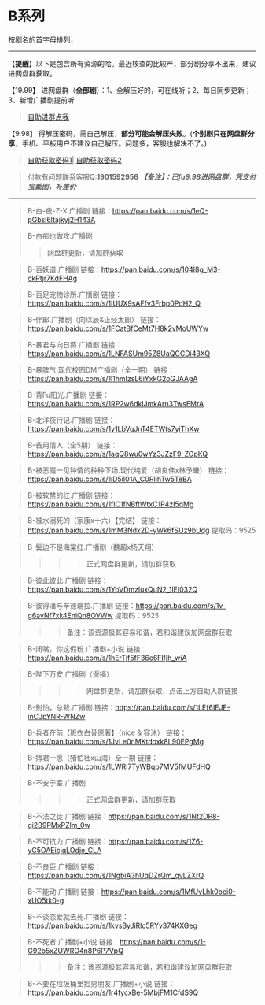 <h1>B系列</h1>
按剧名的首字母排列，

-----
【**提醒**】以下是包含所有资源的哈。最近核查的比较严，部分剧分享不出来，建议进网盘群获取。


【19.99】 进网盘群（**全部剧**）：1、全解压好的，可在线听；2、每日同步更新；3、新增广播剧提前听
>[自助进群点我](http://pay.tupianmima.com/ma.html)

【9.98】 得解压密码，需自己解压，**部分可能会解压失败**。(**个别剧只在网盘群分享**，手机、平板用户不建议自己解压。问题多，客服也解决不了。)

>[自助获取密码1](http://pay.tupianmima.com/p.php?8tp=t3.13473a126b1998.pg1)|
[自助获取密码2](http://pay.tupianmima.com/p.php?8tp=t2.14178a39b1998.pg1)

>付款有问题联系客服Q:**1901592956**
***【备注】：已fu9.98进网盘群，凭支付宝截图，补差价***

------

>B-白-夜-Z-X.广播剧
链接：https://pan.baidu.com/s/1eQ-pGbsl6ltajkyj2H143A

>B-白痴也做攻.广播剧
>>网盘群更新，请加群获取

>B-百妖谱.广播剧
链接：https://pan.baidu.com/s/104I8g_M3-ckPtjr7KdFHAg
 
>B-百足宠物诊所.广播剧
链接：https://pan.baidu.com/s/1IUUX9sAFfv3Frbp0PdH2_Q
 
>B-伴郎.广播剧（向以辰&正经太郎）
链接：https://pan.baidu.com/s/1FCatBfCeMt7H8k2vMoUWYw
 
>B-暴君与向日葵.广播剧
链接：https://pan.baidu.com/s/1LNFASUm95Z8UaQGCDi43XQ
 
>B-暴脾气.现代校园DM广播剧（全一期）
链接：https://pan.baidu.com/s/1l1hmIzsL6iYxkG2oGJAAgA

>B-背Fu阳光.广播剧
链接：https://pan.baidu.com/s/1RP2w6dklJmkArn3TwsEMrA


>B-北洋夜行记.广播剧
链接：https://pan.baidu.com/s/1y1LbVqJnT4ETWts7yiThXw
 
>B-备用情人（全5期）
链接：https://pan.baidu.com/s/1aqQ8wu0wYz3JZzF9-ZOpKQ
 
>B-被恶魔一见钟情的种种下场.现代纯爱（胡良伟x林予曦）
链接：https://pan.baidu.com/s/1iD5iI01A_C0RIihTw5TeBA
 
>B-被软禁的红.广播剧
链接：https://pan.baidu.com/s/1fIC1fNBftWtxC1P4zI5qMg
 
>B-被水溺死的（家康x十六）【完结】
链接：https://pan.baidu.com/s/1mM3Ndx2D-yWk6fSUz9bUdg
提取码：9525 
 
>B-鬓边不是海棠红.广播剧（魏超x杨天翔）
>>>>正式网盘群更新，请加群获取
 
>B-彼此彼此.广播剧
链接：https://pan.baidu.com/s/1YoVDmzluxQuN2_1lEI032Q
 
>B-彼得潘与辛德瑞拉.广播剧
链接：https://pan.baidu.com/s/1v-g6avNf7xk4EniQn8OVWw
提取码：9525 
>>>备注：该资源极其容易和谐，若和谐建议加网盘群获取
 
>B-闭嘴，你这假粉.广播剧+小说
链接：https://pan.baidu.com/s/1hErTjf5fF36e6FIfjh_wiA

>B-陛下万安.广播剧（漫播）
>>>>网盘群更新，请加群获取，点击上方自助入群链接

>B-别怕，总裁.广播剧
链接：https://pan.baidu.com/s/1LEf6IEJF-inCJpYNR-WNZw
 
>B-兵者在前【斑衣白骨原著】（nice & 容沐）
链接：https://pan.baidu.com/s/1JvLe0nMKtdoxk8L90EPgMg
 
>B-搏君一愿（猪怕壮x山海）全一期
链接：https://pan.baidu.com/s/1LWRI7TyWBqp7MV5fMUFdHQ
 
>B-不安于室.广播剧
>>>>正式网盘群更新，请加群获取
 
>B-不法之徒.广播剧
链接：https://pan.baidu.com/s/1Nt2DP8-qi2B9PMxPZlm_0w
 
>B-不可抗力.广播剧
链接：https://pan.baidu.com/s/1Z6-yC5OAEicjqLOdje_CLA
 
>B-不良臣.广播剧
链接：https://pan.baidu.com/s/1NgbiA3hUqDZrQm_qvLZXrQ
 
>B-不能动.广播剧
链接：https://pan.baidu.com/s/1MfUvLhk0bei0-xUO5tk0-g
 
>B-不谈恋爱就去死.广播剧
链接：https://pan.baidu.com/s/1kvsByJiRlc5RYv374KXGeg
 
>B-不死者.广播剧+小说
链接：https://pan.baidu.com/s/1-G92b5xZUWRO4n8P6P7VpQ
>>>备注：该资源极其容易和谐，若和谐建议加网盘群获取
 
>B-不要在垃圾桶里捡男朋友.广播剧+小说
链接：https://pan.baidu.com/s/1r4fycxBe-5MbjFM1CfdS9Q

